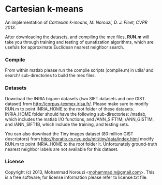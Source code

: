 Cartesian k-means
=======

An implementation of *Cartesian k-means, M. Norouzi, D. J. Fleet, CVPR
2013*.

After downloading the datasets, and compiling the mex files, **RUN.m**
will take you through training and testing of qunatization algorithms,
which are usefuls for approximate Euclidean nearest neighbor search.

### Compile

From within matlab please run the compile scripts (compile.m) in
utils/ and search/ sub-directories to build the mex files.

### Datasets

Download the INRIA bigann datasets (two SIFT datasets and one GIST
dataset) from http://corpus-texmex.irisa.fr/. Please make sure to
modify RUN.m to point INRIA_HOME to the root folder of these
datasets. INRIA_HOME folder should have the following sub-directories:
/matlab, which includes the matlab I/O functions, and /ANN_SIFT1M,
/ANN_GIST1M, and /ANN_SIFT1B, which include the training, and testing
sets.

You can also download the Tiny images dataset (80 million GIST
descriptors) from http://horatio.cs.nyu.edu/mit/tiny/data/index.html
modify RUN.m to point INRIA_HOME to the root folder it. Unfortunately
ground-truth nearest neighbor labels are not available for this
dataset.

### License

Copyright (c) 2013, Mohammad Norouzi \<mohammad.n@gmail.com\>. This is a
free software; for license information please refer to license.txt
file.
